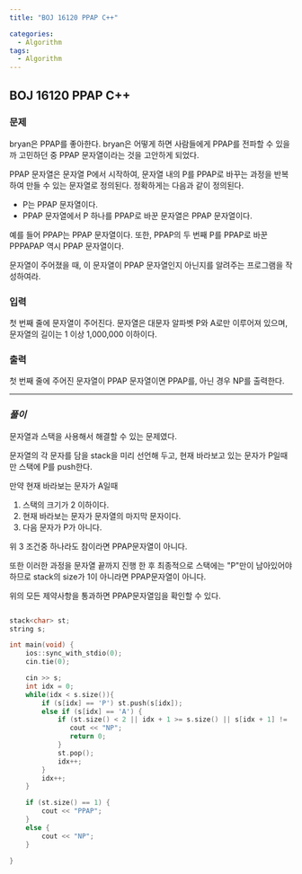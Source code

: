 ```yaml
---
title: "BOJ 16120 PPAP C++"

categories:
  - Algorithm
tags:
  - Algorithm
---
```


## BOJ 16120 PPAP C++

### 문제

bryan은 PPAP를 좋아한다. bryan은 어떻게 하면 사람들에게 PPAP를 전파할 수 있을까 고민하던 중 PPAP 문자열이라는 것을 고안하게 되었다.

PPAP 문자열은 문자열 P에서 시작하여, 문자열 내의 P를 PPAP로 바꾸는 과정을 반복하여 만들 수 있는 문자열로 정의된다. 정확하게는 다음과 같이 정의된다.

- P는 PPAP 문자열이다.
- PPAP 문자열에서 P 하나를 PPAP로 바꾼 문자열은 PPAP 문자열이다.

예를 들어 PPAP는 PPAP 문자열이다. 또한, PPAP의 두 번째 P를 PPAP로 바꾼 PPPAPAP 역시 PPAP 문자열이다.

문자열이 주어졌을 때, 이 문자열이 PPAP 문자열인지 아닌지를 알려주는 프로그램을 작성하여라.

### 입력

첫 번째 줄에 문자열이 주어진다. 문자열은 대문자 알파벳 P와 A로만 이루어져 있으며, 문자열의 길이는 1 이상 1,000,000 이하이다.

### 출력

첫 번째 줄에 주어진 문자열이 PPAP 문자열이면 PPAP를, 아닌 경우 NP를 출력한다.

---

### _풀이_

문자열과 스택을 사용해서 해결할 수 있는 문제였다.

문자열의 각 문자를 담을 stack을 미리 선언해 두고, 현재 바라보고 있는 문자가 P일때만 스택에 P를 push한다.

만약 현재 바라보는 문자가 A일때

1. 스택의 크기가 2 이하이다.
2. 현재 바라보는 문자가 문자열의 마지막 문자이다.
3. 다음 문자가 P가 아니다.

위 3 조건중 하나라도 참이라면 PPAP문자열이 아니다.

또한 이러한 과정을 문자열 끝까지 진행 한 후 최종적으로 스택에는 "P"만이 남아있어야 하므로 stack의 size가 1이 아니라면 PPAP문자열이 아니다.

위의 모든 제약사항을 통과하면 PPAP문자열임을 확인할 수 있다.

```c++

stack<char> st;
string s;

int main(void) {
    ios::sync_with_stdio(0);
    cin.tie(0);

    cin >> s;
    int idx = 0;
    while(idx < s.size()){
        if (s[idx] == 'P') st.push(s[idx]);
        else if (s[idx] == 'A') {
            if (st.size() < 2 || idx + 1 >= s.size() || s[idx + 1] != 'P') {
               cout << "NP";
               return 0;
            }
            st.pop();
            idx++;
        }
        idx++;
    }

    if (st.size() == 1) {
        cout << "PPAP";
    }
    else {
        cout << "NP";
    }

}

```
